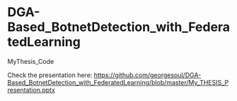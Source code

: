 # DGA-Based_BotnetDetection_with_FederatedLearning
MyThesis_Code

Check the presentation here:
https://github.com/georgesoul/DGA-Based_BotnetDetection_with_FederatedLearning/blob/master/My_THESIS_Presentation.pptx
